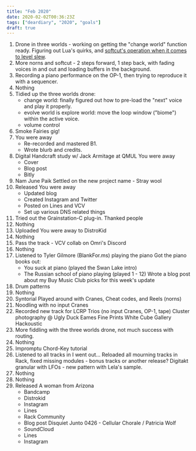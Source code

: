 ```yaml
---
title: "Feb 2020"
date: 2020-02-02T00:36:23Z
tags: ["deardiary", "2020", "goals"]
draft: true
---
```


1. Drone in three worlds - working on getting the "change world" function ready.
   Figuring out Lua's quirks, and [softcut's operation when it comes to level slew][softcut-slew].
2. More norns and softcut - 2 steps forward, 1 step back, with fading voices
   in and out and loading buffers in the background.
3. Recording a piano performance on the OP-1, then trying to reproduce it with
   a sequencer.
4. Nothing
5. Tidied up the three worlds drone:
     - change world: finally figured out how to pre-load the "next" voice and
       play it properly.
     - evolve world is explore world: move the loop window ("biome") within the
       active voice.
     - volume control
6. Smoke Fairies gig!
7. You were away
     - Re-recorded and mastered B1.
     - Wrote blurb and credits.
8. Digital Handcraft study w/ Jack Armitage at QMUL
   You were away
     - Cover
     - Blog post
     - Bitly
9. Nam June Paik
   Settled on the new project name - Stray wool
10. Released You were away
      - Updated blog
      - Created Instagram and Twitter
      - Posted on Lines and VCV
      - Set up various DNS related things
11. Tried out the Grainstation-C plug-in.
    Thanked people
12. Nothing
13. Uploaded You were away to DistroKid
14. Nothing
15. Pass the track - VCV collab on Omri's Discord
16. Nothing
17. Listened to Tyler Gilmore (BlankFor.ms) playing the piano
    Got the piano books out:
      - You suck at piano (played the Swan Lake intro)
      - The Russian school of piano playing (played 1 - 12)
    Wrote a blog post about my Buy Music Club picks for this week's update
18. Drum patterns
19. Nothing
20. Syntorial
    Played around with Cranes, Cheat codes, and Reels (norns)
21. Noodling with no input Cranes
22. Recorded new track for LCRP Trios (no input Cranes, OP-1, tape)
    Cluster photography @ Ugly Duck
    Eames Fine Prints
    White Cube Gallery
    Hackoustic
23. More fiddling with the three worlds drone, not much success with routing.
24. Nothing
25. Impromptu Chord-Key tutorial
26. Listened to all tracks in I went out...
    Reloaded all mourning tracks in Rack, fixed missing modules - bonus tracks or another release?
    Digitakt granular with LFOs - new pattern with Lela's sample.
27. Nothing
28. Nothing
29. Released A woman from Arizona
      - Bandcamp
      - Distrokid
      - Instagram
      - Lines
      - Rack Community
      - Blog post
    Disquiet Junto 0426 - Cellular Chorale / Patricia Wolf
      - SoundCloud
      - Lines
      - Instagram


[softcut-slew]: https://llllllll.co/t/norns-circle-01-drone-in-three-worlds/28582/16